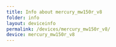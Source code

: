 ```yaml
---
title: Info about mercury_mw150r_v8
folder: info
layout: deviceinfo
permalink: /devices/mercury_mw150r_v8/
device: mercury_mw150r_v8
---
```

